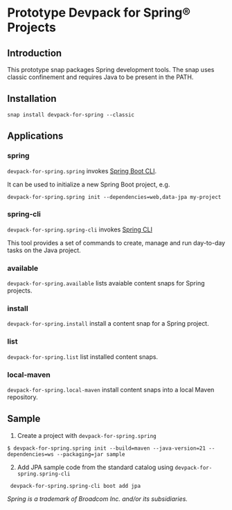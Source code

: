 # Prototype Devpack for Spring® Projects

## Introduction

This prototype snap packages Spring development tools.
The snap uses classic confinement and requires Java to be present in the PATH.

## Installation

`snap install devpack-for-spring --classic`

## Applications

### spring

`devpack-for-spring.spring` invokes [Spring Boot CLI](https://docs.spring.io/spring-boot/docs/current/reference/html/cli.html).

It can be used to initialize a new Spring Boot project, e.g.

`devpack-for-spring.spring init --dependencies=web,data-jpa my-project`

### spring-cli

`devpack-for-spring.spring-cli` invokes [Spring CLI](https://docs.spring.io/spring-cli/reference/index.html)

This tool provides a set of commands to create, manage and run day-to-day tasks on the Java project.

### available

`devpack-for-spring.available` lists avaiable content snaps for Spring projects.

### install

`devpack-for-spring.install` install a content snap for a Spring project.

### list

`devpack-for-spring.list` list installed content snaps.

### local-maven

`devpack-for-spring.local-maven` install content snaps into a local Maven repository.

## Sample

1. Create a project with `devpack-for-spring.spring`

`` $ devpack-for-spring.spring init --build=maven --java-version=21 --dependencies=ws --packaging=jar sample ``

2. Add JPA sample code from the standard catalog using `devpack-for-spring.spring-cli`

`` devpack-for-spring.spring-cli boot add jpa``


_Spring is a trademark of Broadcom Inc. and/or its subsidiaries._
